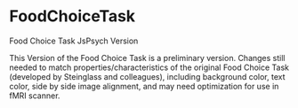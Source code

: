 # FoodChoiceTask
Food Choice Task JsPsych Version

This Version of the Food Choice Task is a preliminary version. Changes still needed to match properties/characteristics of the original Food Choice Task (developed by Steinglass and colleagues), including background color, text color, side by side image alignment, and may need optimization for use in fMRI scanner.
